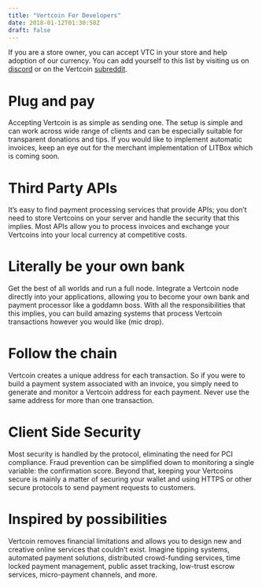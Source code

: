 ```yaml
---
title: "Vertcoin For Developers"
date: 2018-01-12T01:30:50Z
draft: false
---
```


If you are a store owner, you can accept VTC in your store and help adoption of our currency. You can add yourself to this list by visiting us on <a href="https://discord.gg/vertcoin" target="blank">discord</a> or on the Vertcoin <a href="https://www.reddit.com/r/vertcoin/" target="blank">subreddit</a>.

# Plug and pay

Accepting Vertcoin is as simple as sending one. The setup is simple and can work across wide range of clients and can be especially suitable for transparent donations and tips. If you would like to implement automatic invoices, keep an eye out for the merchant implementation of LITBox which is coming soon.  


# Third Party APIs

It’s easy to find payment processing services that provide APIs; you don’t need to store Vertcoins on your server and handle the security that this implies. Most APIs allow you to process invoices and exchange your Vertcoins into your local currency at competitive costs.


# Literally be your own bank

Get the best of all worlds and run a full node. Integrate a Vertcoin node directly into your applications, allowing you to become your own bank and payment processor like a goddamn boss. With all the responsibilities that this implies, you can build amazing systems that process Vertcoin transactions however you would like (mic drop).


# Follow the chain

Vertcoin creates a unique address for each transaction. So if you were to build a payment system associated with an invoice, you simply need to generate and monitor a Vertcoin address for each payment. Never use the same address for more than one transaction.


# Client Side Security

Most security is handled by the protocol, eliminating the need for PCI compliance. Fraud prevention can be simplified down to monitoring a single variable: the confirmation score. 
Beyond that, keeping your Vertcoins secure is mainly a matter of securing your wallet and using HTTPS or other secure protocols to send payment requests to customers.


# Inspired by possibilities

Vertcoin removes financial limitations and allows you to design new and creative online services that couldn’t exist. Imagine tipping systems, automated payment solutions, distributed crowd-funding services, time locked payment management, public asset tracking, low-trust escrow services, micro-payment channels, and more.
